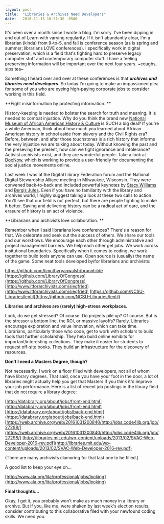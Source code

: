 ```yaml
---
layout: post
title:  "Libraries & Archives Need Developers"
date:   2016-11-13 16:21:30 -0500
---
```



It's been over a month since I wrote a blog. I'm sorry. I've been dipping in and out of Learn with varying regularity. If it isn't abundantly clear, I'm a librarian (kinda) from 9-to-5, and fall is conference season (as is spring and summer; librarians LOVE conferences). I specifically work in digital preservation, which is a field that's fighting hard to preserve legacy computer stuff and contemporary computer stuff. I have a feeling preserving information will be important over the next four years. ~coughs, sips tea~

Something I heard over and over at these conferences is that ***archives and libraries need developers***. So today I'm going to make an impassioned plea for some of you who are eyeing high-paying corporate jobs to consider working in this field.

**Fight misinformation by protecting information. **

History-keeping is needed to bolster the search for truth and meaning. It is needed to combat injustice. Why do you think the brand new [National Museum of African American History & Culture](https://nmaahc.si.edu/) is SUCH a big deal? If you're a white American, think about how much you learned about African American history in school aside from slavery and the Civil Rights era? Before, between, and after those touchstones is a rich history that informs the very injustice we are talking about today. Without knowing the past and the preseving the present, how can we fight ignorance and intolerance? Activist archivists exist, and they are wonderful people. Take a look at [DocNow](http://www.docnow.io/), which is working to provide a user-friendly for documenting the social justice movements online. 

Last week I was at the Digital Library Federation forum and the National Digital Stewardship Alliace meeting in Milwaukee, Wisconsin. They were convened back-to-back and included powerful keynotes by [Stacy Williams](https://youtu.be/lpFzaO0vEBg?t=27m20s) and [Bergis Jules](https://medium.com/on-archivy/confronting-our-failure-of-care-around-the-legacies-of-marginalized-people-in-the-archives-dc4180397280#.mgi9tdam5). Even if you have no familiarity with the library and archives world, I highly suggest taking a look at these two calls to action. You'll see that our field is not perfect, but there are people fighting to make it better. Saving and delivering history can be a radical act of care, and the erasure of history is an act of violence. 

**Librarians and archivists love collaboration. **

Remember when I said librarians love conferences? There's a reason for that. We celebrate and seek out the success of others. We share our tools and our workflows. We encourage each other through administrative and project management barriers. We help each other get jobs. We work across insitutional boundaries. Specifically when it comes to coding, we work together to build tools anyone can use. Open source is (usually) the name of the game. Some neat tools developed by/for librarians and archivists:

[https://github.com/timothyryanwalsh/brunnhilde
](http://https://github.com/timothyryanwalsh/brunnhilde
)
[https://github.com/LibraryOfCongress](https://github.com/LibraryOfCongress)
[http://www.itforarchivists.com/siegfried](http://www.itforarchivists.com/siegfried)
[https://github.com/NCSU-Libraries/lentil](https://github.com/NCSU-Libraries/lentil)

**Libraries and archives are (rarely) high-stress workplaces.**

Look, do we get stressed? Of course. Do projects pile up? Of course. But is the stressor a bottom line, the ROI, or massive layoffs? Rarely. Libraries encourage exploration and value innovation, which can take time. Librarians, particularly those who code, get to work with scholars to build tools that further scholarship. They help build online exhibits for important/interesting collections. They make it easier for students to request off-site books. They build an infrastructure for the discovery of resources.

**Don't I need a Masters Degree, though?**

Not necessarily. I work on a floor filled with developers, not all of whom have library degrees. That said, once you have your foot in the door, a lot of libraries might actually help you get that Masters if you think it'd improve your job performance. Here is a list of recent job postings in the library field that do not require a library degree:

[http://databrary.org/about/jobs/front-end.html](http://databrary.org/about/jobs/front-end.html)
[https://databrary.org/about/jobs/back-end.html](https://databrary.org/about/jobs/back-end.html)
[https://web.archive.org/web/20161031200840/http://jobs.code4lib.org/job/27298/](https://web.archive.org/web/20161031200840/http://jobs.code4lib.org/job/27298/)
[http://libraries.mit.edu/wp-content/uploads/2013/02/SVAC-Web-Developer-2016-rev.pdf](http://libraries.mit.edu/wp-content/uploads/2013/02/SVAC-Web-Developer-2016-rev.pdf)

(There are many archivists clamoring for that last one to be filled.)

A good list to keep your eye on...

[http://www.ala.org/lita/professional/jobs/looking](http://www.ala.org/lita/professional/jobs/looking)

**Final thoughts...**

Okay, I get it, you probably won't make as much money in a library or archive. But if you, like me, were shaken by last week's election results, consider contributing to this collaborative filed with your newfound coding skills. We need you. 
